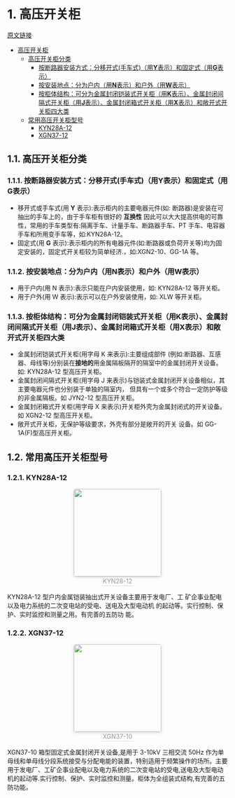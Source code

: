 # 1. 高压开关柜

[原文链接](https://wenku.baidu.com/view/a45df84633687e21af45a916?fr=uc)

<!-- TOC -->

- [高压开关柜](#高压开关柜)
  - [高压开关柜分类](#高压开关柜分类)
    - [按断路器安装方式：分移开式(手车式)（用**Y**表示）和固定式（用**G**表示）](#按断路器安装方式分移开式手车式用y表示和固定式用g表示)
    - [按安装地点：分为户内（用**N**表示）和户外（用**W**表示）](#按安装地点分为户内用n表示和户外用w表示)
    - [按柜体结构：可分为金属封闭铠装式开关柜（用**K**表示）、金属封闭间隔式开关柜（用**J**表示）、金属封闭箱式开关柜（用**X**表示）和敞开式开关柜四大类](#按柜体结构可分为金属封闭铠装式开关柜用k表示金属封闭间隔式开关柜用j表示金属封闭箱式开关柜用x表示和敞开式开关柜四大类)
  - [常用高压开关柜型号](#常用高压开关柜型号)
    - [KYN28A-12](#kyn28a-12)
    - [XGN37-12](#xgn37-12)

<!-- /TOC -->

## 1.1. 高压开关柜分类

### 1.1.1. 按断路器安装方式：分移开式(手车式)（用**Y**表示）和固定式（用**G**表示）

- 移开式或手车式(用 **Y** 表示):表示柜内的主要电器元件(如: 断路器)是安装在可抽出的手车上的，由于手车柜有很好的 **互换性** 因此可以大大提高供电的可靠性，常用的手车类型有:隔离手车、计量手车、断路器手车、PT 手车、电容器手车和所用变手车等，如:KYN28A-12。
- 固定式(用 **G** 表示):表示柜内的所有电器元件(如:断路器或负荷开关等)均为固定安装的，固定式开关柜较为简单经济.，如:XGN2-10、GG-1A 等。

### 1.1.2. 按安装地点：分为户内（用**N**表示）和户外（用**W**表示）

- 用于户内(用 N 表示):表示只能在户内安装使用，如: KYN28A-12 等开关柜。
- 用于户外(用 W 表示):表示可以在户外安装使用，如: XLW 等开关柜。

### 1.1.3. 按柜体结构：可分为金属封闭铠装式开关柜（用**K**表示）、金属封闭间隔式开关柜（用**J**表示）、金属封闭箱式开关柜（用**X**表示）和敞开式开关柜四大类

- 金属封闭铠装式开关柜(用字母 K 来表示):主要组成部件 (例如:断路器、互感器、母线等)分别装在**接地的**用金属隔板隔开的隔室中的金属封闭开关设备。如: KYN28A-12 型高压开关柜。
- 金属封闭间隔式开关柜(用字母 J 来表示)与铠装式金属封闭开关设备相似，其主要电器元件也分别装于单独的隔室内， 但具有一个或多个符合一定防护等级的非金属隔板。如 JYN2-12 型高压开关柜。
- 金属封闭箱式开关柜(用字母 X 来表示)开关柜外壳为金属封闭式的开关设备。如 XGN2-12 型高压开关柜。
- 敞开式开关柜，无保护等级要求，外壳有部分是敞开的开关 设备。如 GG-1A(F)型高压开关柜。

## 1.2. 常用高压开关柜型号

### 1.2.1. KYN28A-12

<center>
    <img
    width="200px"
    style="border-radius: 0.3125em;
    box-shadow: 0 2px 4px 0 rgba(34,36,38,.12),0 2px 10px 0 rgba(34,36,38,.08);" 
    src="https://person-blog-1255441669.cos.ap-beijing.myqcloud.com/images/20191211111004.png">
    <br>
    <div style="color:orange; border-bottom: 1px solid #d9d9d9;
    display: inline-block;
    color: #999;
    padding: 2px;">KYN28-12</div>
</center>

KYN28A-12 型户内金属铠装抽出式开关设备主要用于发电厂、工 矿企事业配电以及电力系统的二次变电站的受电、送电及大型电动机 的起动等。实行控制、保护、实时监控和测量之用。有完善的五防功 能。

### 1.2.2. XGN37-12

<center>
    <img
    width="200px"
    style="border-radius: 0.3125em;
    box-shadow: 0 2px 4px 0 rgba(34,36,38,.12),0 2px 10px 0 rgba(34,36,38,.08);" 
    src="https://person-blog-1255441669.cos.ap-beijing.myqcloud.com/images/20191211111219.png">
    <br>
    <div style="color:orange; border-bottom: 1px solid #d9d9d9;
    display: inline-block;
    color: #999;
    padding: 2px;">XGN37-10</div>
</center>

XGN37-10 箱型固定式金属封闭开关设备,是用于 3-10kV 三相交流 50Hz 作为单母线和单母线分段系统接受与分配电能的装置，特别适用于频繁操作的场所。主要用于发电厂、工矿企事业配电以及电力系统的二次变电站的受电,送电及大型电动机的起动等.实行控制、保护、实时监控和测量。柜体为全组装式结构,有完善的五防功能。
